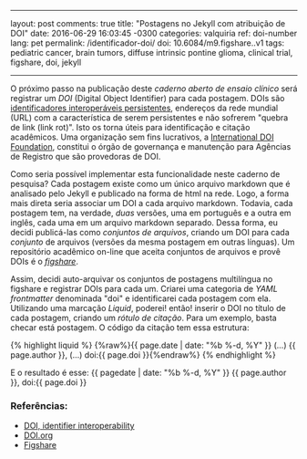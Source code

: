 
---
layout: post
comments: true
title:  "Postagens no Jekyll com atribuição de DOI"
date:   2016-06-29 16:03:45 -0300
categories: valquiria
ref: doi-number
lang: pet
permalink: /identificador-doi/
doi: 10.6084/m9.figshare..v1
tags: pediatric cancer, brain tumors, diffuse intrinsic pontine glioma, clinical trial, figshare, doi, jekyll

---

O próximo passo na publicação deste _caderno aberto de ensaio clínico_ será registrar um _DOI_ (Digital Object Identifier) para cada postagem. DOIs são [identificadores interoperáveis persistentes][id-io], endereços da rede mundial (URL) com a característica de serem persistentes e não sofrerem "quebra de link (link rot)". Isto os torna úteis para identificação e citação acadêmicos. Uma organização sem fins lucrativos, a [International DOI Foundation][doi], constitui o órgão de governança e manutenção para Agências de Registro que são provedoras de DOI.  

Como seria possível implementar esta funcionalidade neste caderno de pesquisa? Cada postagem existe como um único arquivo markdown que é analisado pelo Jekyll e publicado na forma de html na rede. Logo, a forma mais direta seria associar um DOI a cada arquivo markdown. Todavia, cada postagem tem, na verdade, _duas_ versões, uma em português e a outra em inglês, cada uma em um arquivo markdown separado. Dessa forma, eu decidi publicá-las como _conjuntos de arquivos_, criando um DOI para cada _conjunto_ de arquivos (versões da mesma postagem em outras línguas). Um repositório acadêmico on-line que aceita conjuntos de arquivos e provê DOIs é o [_figshare_][fig].

Assim, decidi auto-arquivar os conjuntos de postagens multilíngua no figshare e registrar DOIs para cada um. Criarei uma categoria de _YAML frontmatter_ denominada "doi" e identificarei cada postagem com ela. Utilizando uma marcação _Liquid_, poderei! então! inserir o DOI no título de cada postagem, criando um _rótulo de citação_. Para um exemplo, basta checar está postagem. O código da citação tem essa estrutura:

{% highlight liquid %}
{%raw%}{{ page.date | date: "%b %-d, %Y" }} (...) {{ page.author }}, (...) doi:{{ page.doi }}{%endraw%}
{% endhighlight %}

E o resultado é esse: {{ pagedate | date: "%b %-d, %Y" }} {{ page.author }}, doi:{{ page.doi }}

### Referências:

- [DOI, identifier interoperability][id-io]
- [DOI.org][doi]
- [Figshare][fig]


[id-io]: https://www.doi.org/factsheets/Identifier_Interoper.html
[doi]: http://www.doi.org
[fig]: http://www.figshare.com
